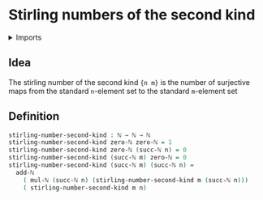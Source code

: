 # Stirling numbers of the second kind

<details><summary>Imports</summary>
```agda
module elementary-number-theory.stirling-numbers-of-the-second-kind where
open import elementary-number-theory.addition-natural-numbers
open import elementary-number-theory.multiplication-natural-numbers
open import elementary-number-theory.natural-numbers
```
</details>

## Idea

The stirling number of the second kind `{n m}` is the number of surjective maps from the standard `n`-element set to the standard `m`-element set

## Definition

```agda
stirling-number-second-kind : ℕ → ℕ → ℕ
stirling-number-second-kind zero-ℕ zero-ℕ = 1
stirling-number-second-kind zero-ℕ (succ-ℕ n) = 0
stirling-number-second-kind (succ-ℕ m) zero-ℕ = 0
stirling-number-second-kind (succ-ℕ m) (succ-ℕ n) =
  add-ℕ
    ( mul-ℕ (succ-ℕ n) (stirling-number-second-kind m (succ-ℕ n)))
    ( stirling-number-second-kind m n)
```
